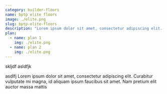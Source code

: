 ```yaml
---
category: builder-floors
name: bptp elite floors
image: ./elite.png
slug: bptp-elite-floors
description: "Lorem ipsum dolor sit amet, consectetur adipiscing elit. Curabitur vulputate mi magna, id aliquam ipsum faucibus sit amet. Nam pretium elit auctor massa mattis"
plan:
  - name: plan 1
    img: ./elite.png
  - name: plan 2
    img: ./elite.png
---
```


skljdf
asldfjk

asdlfj
Lorem ipsum dolor sit amet, consectetur adipiscing elit. Curabitur vulputate mi magna, id aliquam ipsum faucibus sit amet. Nam pretium elit auctor massa mattis
